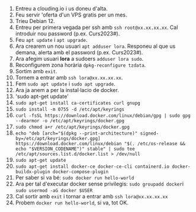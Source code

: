 1. Entreu a clouding.io i us doneu d'alta.
2. Feu servir 'oferta d'un VPS gratis per un mes.
3. Trieu Debian 12.
4. Entreu per primera vegada per ssh amb `ssh root@xx.xx.xx.xx`. Cal introduir nou password (p.ex. Curs2023#).
5. Feu `apt update` i `apt upgrade`.
6. Ara crearem un nou usuari `apt adduser lora`. Responeu al que us demana, alerta amb el password (p.ex. Curs2023#).
7. Ara afegim usuari **lora** a sudoers `adduser lora sudo`.
8. Reconfigurem zona horària `dpkg-reconfigure tzdata`.
9. Sortim amb `exit`.
10. Tornem a entrar amb `ssh lora@xx.xx.xx.xx`.
11. Fem `sudo apt update` i `sudo apt upgrade`.
12. Ara ja anem a per la instal·lacio de docker.
13. 'sudo apt-get update'
14. `sudo apt-get install ca-certificates curl gnupg`
15. `sudo install -m 0755 -d /etc/apt/keyrings`
16. `curl -fsSL https://download.docker.com/linux/debian/gpg | sudo gpg --dearmor -o /etc/apt/keyrings/docker.gpg`
17. `sudo chmod a+r /etc/apt/keyrings/docker.gpg`
18. `echo "deb [arch="$(dpkg --print-architecture)" signed-by=/etc/apt/keyrings/docker.gpg] https://download.docker.com/linux/debian "$(. /etc/os-release && echo "$VERSION_CODENAME")" stable" | sudo tee /etc/apt/sources.list.d/docker.list > /dev/null `
20. `sudo apt-get update`
21. `sudo apt-get install docker-ce docker-ce-cli containerd.io docker-buildx-plugin docker-compose-plugin`
22. Per saber si va bé: `sudo docker run hello-world`
23. Ara per tal d'executar docker sense privilegis: `sudo groupadd docker`i `sudo usermod -aG docker $USER`
24. Cal sortir amb `exit` i tornar a entrar amb `ssh lora@xx.xx.xx.xx`
25. Probem `docker run hello-world`, si va, tot OK.
